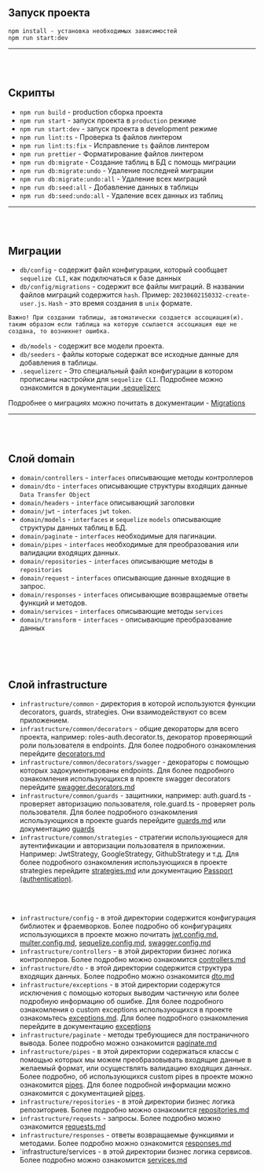 ## Запуск проекта

```
npm install - установка необходимых зависимостей
npm run start:dev

```

---

<br/>
<br/>

## Скрипты

- `npm run build` - production сборка проекта
- `npm run start` - запуск проекта в `production` режиме
- `npm run start:dev` - запуск проекта в development режиме
- `npm run lint:ts` - Проверка ts файлов линтером
- `npm run lint:ts:fix` - Исправление `ts` файлов линтером
- `npm run prettier` - Форматирование файлов линтером
- `npm run db:migrate` - Создание таблиц в БД с помощь миграции
- `npm run db:migrate:undo` - Удаление последней миграции
- `npm run db:migrate:undo:all` - Удаление всех миграций
- `npm run db:seed:all` - Добавление данных в таблицы
- `npm run db:seed:undo:all` - Удаление всех данных из таблиц

---

<br/>
<br/>

## Миграции

- `db/config` - содержит файл конфигурации, который сообщает `sequelize CLI`, как подключаться к базе данных
- `db/config/migrations` - содержит все файлы миграций. В названии файлов миграций содержится `hash`.
  Пример: `20230602150332-create-user.js`. `Hash` - это время создания в `unix` формате.

~~~
Важно! При создании таблицы, автоматически создается ассоциация(и). таким образом если таблица на которую ссылается ассоциация еще не создана, то возникнет ошибка.
~~~

- `db/models` - содержит все модели проекта.
- `db/seeders` - файлы которые содержат все исходные данные для добавления в таблицы.
- `.sequelizerc` - Это специальный файл конфигурации в котором прописаны настройки для `sequelize CLI`. Подробнее можно
  ознакомится в документации [.sequelizerc](https://sequelize.org/docs/v6/other-topics/migrations/#the-sequelizerc-file)

Подробнее о миграциях можно почитать в
документации - [Migrations](https://sequelize.org/docs/v6/other-topics/migrations/)


---

<br/>
<br/>

## Слой domain

- `domain/controllers` - `interfaces` описывающие методы контроллеров
- `domain/dto` - `interfaces` описывающие структуры входящих данные `Data Transfer Object`
- `domain/headers` - `interface` описывающий заголовки
- `domain/jwt` - `interfaces` `jwt` `token`.
- `domain/models` - `interfaces` и `sequelize` `models` описывающие структуры данных таблиц в БД.
- `domain/paginate` - `interfaces` необходимые для пагинации.
- `domain/pipes` - `interfaces` необходимые для преобразования или валидации входящих данных.
- `domain/repositories` - `interfaces` описывающие методы в `repositories`
- `domain/request` - `interfaces` описывающие данные входящие в запрос.
- `domain/responses` - `interfaces` описывающие возвращаемые ответы функций и методов.
- `domain/services` - `interfaces` описывающие методы `services`
- `domain/transform` - `interfaces` - описывающие преобразование данных

<br/>
<br/>
<br/>

## Слой infrastructure

- `infrastructure/common` - директория в которой используются функции decorators, guards, strategies. Они
  взаимодействуют со всем приложением.
- `infrastructure/common/decorators` - общие декораторы для всего проекта, например: roles-auth.decorator.ts, декоратор
  проверяющий роли пользователя в endpoints. Для более подробного ознакомления
  перейдите [decorators.md](src/infrastructure/common/decorators/decorators.md)
- `infrastructure/common/decorators/swagger` - декораторы с помощью которых задокументированы endpoints. Для более
  подробного ознакомления использующихся в проекте swagger decorators
  перейдите [swagger.decorators.md](src/infrastructure/common/decorators/swagger/swagger.decorators.md)
- `infrastructure/common/guards` - защитники, например: auth.guard.ts - проверяет авторизацию пользователя,
  role.guard.ts - проверяет роль пользователя. Для более подробного ознакомления использующихся в проекте guards
  перейдите [guards.md](src/infrastructure/common/guards/guards.md) или
  документацию [guards](https://docs.nestjs.com/websockets/guards#binding-guards)
- `infrastructure/common/strategies` - стратегии использующиеся для аутентификации и авторизации пользователя в
  приложении. Например: JwtStrategy, GoogleStrategy, GithubStrategy и т.д. Для более подробного ознакомления
  использующихся в проекте strategies
  перейдите [strategies.md](src/infrastructure/common/strategies/strategies.md) или
  документацию [Passport (authentication)](https://docs.nestjs.com/recipes/passport#implementing-passport-strategies).

<br/>
<br/>

- `infrastructure/config` - в этой директории содержится конфигурация библиотек и фраемворков. Более подробно об
  конфигурациях использующихся в проекте можно
  почитать [jwt.config.md](src/infrastructure/config/jwt/jwt.config.md), [multer.config.md](src/infrastructure/config/multer/multer.config.md), [sequelize.config.md](src/infrastructure/config/sequelize), [swagger.config.md](src/infrastructure/config/swagger/swagger.config.md)
- `infrastructure/controllers` - в этой директории бизнес логика контроллеров. Более подробно можно
  ознакомится [controllers.md](src/infrastructure/controllers/controllers.md)
- `infrastructure/dto` - в этой директории содержится структура входящих данных. Более подробно можно
  ознакомится [dto.md](src/infrastructure/dto/dto.md)
- `infrastructure/exceptions` - в этой директории содержутся исключения с помощью которых выводим частичную или более
  подробную информацию об ошибке. Для более подробного ознакомления о custom exceptions использующихся в проекте
  ознакомьтесь [exceptions.md](src/infrastructure/exceptions/exceptions.md). Для более подробного ознакомления
  перейдите в документацию [exceptions](https://docs.nestjs.com/exception-filters#throwing-standard-exceptions)
- `infrastructure/paginate` - методы требующиеся для постраничного вывода. Более подробно можно
  ознакомится [paginate.md](src/infrastructure/paginate/paginate.md)
- `infrastructure/pipes` - в этой директории содержаться классы с помощью которых мы можем преобразовывать входящие
  данные в желаемый формат, или осуществлять валидацию входящих данных. Более подробно, об использующихся custom pipes в
  проекте можно ознакомится [pipes](src/infrastructure/pipes/pipes.md). Для более подробной информации можно
  ознакомится с документацией [pipes](https://docs.nestjs.com/pipes).
- `infrastructure/repositories` - в этой директории бизнес логика репозиториев. Более подробно можно
  ознакомится [repositories.md](src/infrastructure/repositories/repositories.md)
- `infrastructure/requests` - запросы. Более подробно можно
  ознакомится [requests.md](src/infrastructure/requests/requests.md)
- `infrastructure/responses` - ответы возвращаемые функциями и методами. Более подробно можно
  ознакомится [responses.md](src/infrastructure/responses/responses.md)
- `infrastructure/services - в этой директории бизнес логика сервисов. Более подробно можно
  ознакомится [services.md](src/infrastructure/services/services.md)

